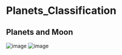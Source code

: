 # Planets_Classification
## Planets and Moon
![image](https://github.com/SrinithiSL/Planets_Classification/assets/98604421/0a7b0e0c-158b-4e77-92c2-17f4fd56d548)
![image](https://github.com/SrinithiSL/Planets_Classification/assets/98604421/709d84c5-2046-495d-963f-9b31df798be0)

